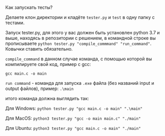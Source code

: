 Как запускать тесты? 

Делаете клон директории и кладёте `tester.py` и `test` в одну папку с тестами.

Запуск tester.py, для этого у вас должен  быть установлен python 3.7 и выше, находясь в репозитории с решением, 
в командной строке вы прописываете `python tester.py "compile_commmand" "run_command"`. Ковычки ставить обязательно.

`compile_command` в данном случае команда, с помощью которой вы компилируете свой код, пример с gcc:

`gcc main.c -o main`

`run command` - команда для запуска `.exe` файла (без названий input и output файлов), пример:
`.\main`

итого команда должна выглядить так:

Для Windows:
`python tester.py "gcc main.c -o main" ".\main"`

Для MacOS: 
`python3 tester.py "gcc -o main main.c" "./main"` 

Для Ubuntu:
`python3 tester.py "gcc main.c -o main" "./main"`
